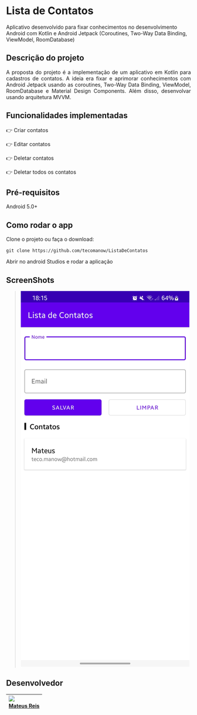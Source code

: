 # Lista de Contatos
 Aplicativo desenvolvido para fixar conhecimentos no desenvolvimento Android com Kotlin e Android Jetpack (Coroutines, Two-Way Data Binding, ViewModel, RoomDatabase)

## Descrição do projeto

<p align="justify">
  A proposta do projeto é a implementação de um aplicativo em Kotlin para cadastros de contatos. A ideia era fixar e aprimorar conhecimentos com Android Jetpack usando as coroutines, Two-Way Data Binding, ViewModel, RoomDatabase e Material Design Components. Além disso, desenvolvar usando arquitetura MVVM.
</p>

## Funcionalidades implementadas

:point_right: Criar contatos

:point_right: Editar contatos

:point_right: Deletar contatos

:point_right: Deletar todos os contatos

## Pré-requisitos

Android 5.0+

## Como rodar o app

Clone o projeto ou faça o download: 

```
git clone https://github.com/tecomanow/ListaDeContatos
```

Abrir no android Studios e rodar a aplicação

## ScreenShots

> ![](https://github.com/tecomanow/ListaDeContatos/blob/main/screenshot.jpg?raw=true)

## Desenvolvedor

| <img src="https://avatars.githubusercontent.com/u/51213060?v=4" width=115><br>[Mateus Reis](https://github.com/tecomanow) |
| :----------------------------------------------------------- |
